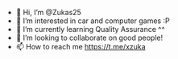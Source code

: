 - 👋 Hi, I’m @Zukas25
- 👀 I’m interested in car and computer games :P 
- 🌱 I’m currently learning Quality Assurance ^^
- 💞️ I’m looking to collaborate on good people!
- 📫 How to reach me https://t.me/xzuka

<!---
Zukas25/Zukas25 is a ✨ special ✨ repository because its `README.md` (this file) appears on your GitHub profile.
You can click the Preview link to take a look at your changes.
--->

